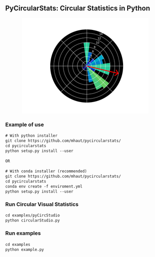 ## PyCircularStats: Circular Statistics in Python

<p align="center">
<img src="https://github.com/mhaut/pycircularstats/blob/master/images/pycircstats.png" width="400">
</p>

### Example of use
```
# With python installer
git clone https://github.com/mhaut/pycircularstats/
cd pycircularstats
python setup.py install --user

OR

# With conda installer (recommended)
git clone https://github.com/mhaut/pycircularstats/
cd pycircularstats
conda env create -f enviroment.yml
python setup.py install --user
```

### Run Circular Visual Statistics
```
cd examples/pyCircStudio
python circularStudio.py
```

### Run examples
```
cd examples
python example.py
```
